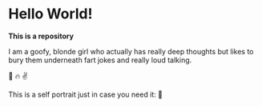 # Hello World!

__This is a repository__

I am a goofy, blonde girl who actually has really deep thoughts but likes to bury them underneath fart jokes and really loud talking.

:princess: :fire: :v:

This is a self portrait just in case you need it:
:shell:

